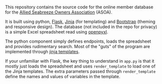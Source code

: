 
This repository contains the source code for the online member database
for the [Allied Seabreeze Owners Association](http://alliedseabreeze35.org) (ASOA).

It is built using python, [Flask][flask], [Jinja][jinja] (for templating) and
[Bootstrap][bootstrap] (theming and responsive design).
The database (not included in the repo for privacy) is a simple Excel spreadsheet
read using [openpyxl][openpyxl].

The python component simply defines endpoints, loads the spreadsheet
and provides rudimentary search. Most of the "guts" of the program are
implemented through [jinja templates](templates).

If your unfamiliar with Flask, the key thing to understand in `app.py` is that it mostly
just loads the spreadsheet and uses `render_template` to load one of the Jinja
templates. The extra parameters passed through `render_template` define the names and
values of variables in the template.

[flask]: https://flask.palletsprojects.com/
[jinja]: https://jinja.palletsprojects.com/
[bootstrap]: https://getbootstrap.com/
[openpyxl]: https://openpyxl.readthedocs.io/
